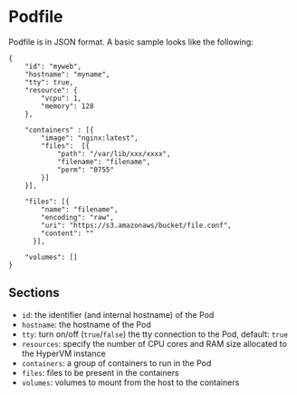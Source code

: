 # Podfile

Podfile is in JSON format. A basic sample looks like the following:

    {
        "id": "myweb",
        "hostname": "myname",
        "tty": true,
        "resource": {
            "vcpu": 1,
            "memory": 128
        },

        "containers" : [{
            "image": "nginx:latest",
            "files":  [{
	            "path": "/var/lib/xxx/xxxx",
	            "filename": "filename",
	            "perm": "0755"
	        }]
        }],

        "files": [{
	        "name": "filename",
	        "encoding": "raw",
	        "uri": "https://s3.amazonaws/bucket/file.conf",
	        "content": ""
	      }],

        "volumes": []
    }

## Sections

- `id`: the identifier (and internal hostname) of the Pod
- `hostname`: the hostname of the Pod
- `tty`: turn on/off (`true`/`false`) the tty connection to the Pod, default: `true`
- `resources`: specify the number of CPU cores and RAM size allocated to the HyperVM instance
- `containers`: a group of containers to run in the Pod
- `files`: files to be present in the containers
- `volumes`: volumes to mount from the host to the containers
